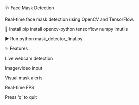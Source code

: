 🩺 Face Mask Detection

Real-time face mask detection using OpenCV and TensorFlow.

🔧 Install
pip install opencv-python tensorflow numpy imutils

▶️ Run
python mask_detector_final.py

✨ Features

Live webcam detection

Image/video input

Visual mask alerts

Real-time FPS

Press ‘q’ to quit

